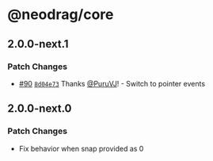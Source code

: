 # @neodrag/core

## 2.0.0-next.1

### Patch Changes

- [#90](https://github.com/PuruVJ/neodrag/pull/90) [`8d04e73`](https://github.com/PuruVJ/neodrag/commit/8d04e7327c81ad345610bdc87bcf0f8b6a40fa9e) Thanks [@PuruVJ](https://github.com/PuruVJ)! - Switch to pointer events

## 2.0.0-next.0

### Patch Changes

- Fix behavior when snap provided as 0
